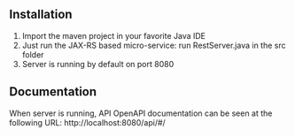 ## Installation
1. Import the maven project in your favorite Java IDE
2. Just run the JAX-RS based micro-service: run RestServer.java in the src folder
3. Server is running by default on port 8080

## Documentation
When server is running, API OpenAPI documentation can be seen at the following URL: http://localhost:8080/api/#/



